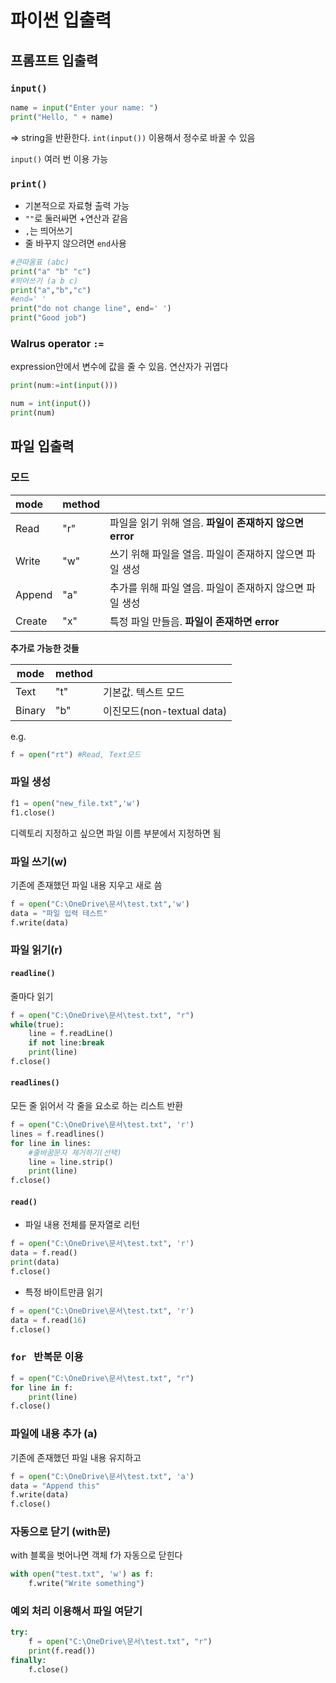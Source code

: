 # 파이썬 입출력



## 프롬프트 입출력

### `input()`

```python
name = input("Enter your name: ")
print("Hello, " + name)
```

=> string을 반환한다. `int(input())` 이용해서 정수로 바꿀 수 있음

`input()` 여러 번 이용 가능



### `print()`

- 기본적으로 자료형 출력 가능
- `""`로 둘러싸면 +연산과 같음
- `,`는 띄어쓰기
- 줄 바꾸지 않으려면 `end`사용

```python
#큰따옴표 (abc)
print("a" "b" "c")
#띄어쓰기 (a b c)
print("a","b","c")
#end=' '
print("do not change line", end=' ')
print("Good job")
```



### Walrus operator `:=`

expression안에서 변수에 값을 줄 수 있음. 연산자가 귀엽다

```python
print(num:=int(input()))
```

```python
num = int(input())
print(num)
```



## 파일 입출력

### 모드

| mode   | method |                                                         |
| :----- | ------ | ------------------------------------------------------- |
| Read   | "r"    | 파일을 읽기 위해 열음. **파일이 존재하지 않으면 error** |
| Write  | "w"    | 쓰기 위해 파일을 열음. 파일이 존재하지 않으면 파일 생성 |
| Append | "a"    | 추가를 위해 파일 열음. 파일이 존재하지 않으면 파일 생성 |
| Create | "x"    | 특정 파일 만들음. **파일이 존재하면 error**             |

**추가로 가능한 것들**

| mode   | method |                            |
| ------ | ------ | -------------------------- |
| Text   | "t"    | 기본값. 텍스트 모드        |
| Binary | "b"    | 이진모드(non-textual data) |

e.g.

```python
f = open("rt") #Read, Text모드
```



### 파일 생성

```python
f1 = open("new_file.txt",'w')
f1.close()
```

디렉토리 지정하고 싶으면 파일 이름 부분에서 지정하면 됨



### 파일 쓰기(w)

기존에 존재했던 파일 내용 지우고 새로 씀

```python
f = open("C:\OneDrive\문서\test.txt",'w')
data = "파일 입력 테스트"
f.write(data)
```



### 파일 읽기(r)

#### `readline()`

줄마다 읽기

```python
f = open("C:\OneDrive\문서\test.txt", "r")
while(true):
    line = f.readLine()
    if not line:break
    print(line)
f.close()
```



#### `readlines()`

모든 줄 읽어서 각 줄을 요소로 하는 리스트 반환

```python
f = open("C:\OneDrive\문서\test.txt", 'r')
lines = f.readlines()
for line in lines:
    #줄바꿈문자 제거하기(선택)
    line = line.strip()
    print(line)
f.close()
```



#### `read()`

- 파일 내용 전체를 문자열로 리턴

```python
f = open("C:\OneDrive\문서\test.txt", 'r')
data = f.read()
print(data)
f.close()
```

- 특정 바이트만큼 읽기

```python
f = open("C:\OneDrive\문서\test.txt", 'r')
data = f.read(16)
f.close()
```



### `for ` 반복문 이용

```python
f = open("C:\OneDrive\문서\test.txt", "r")
for line in f:
    print(line)
f.close()
```





### 파일에 내용 추가 (a)

기존에 존재했던 파일 내용 유지하고 

```python
f = open("C:\OneDrive\문서\test.txt", 'a')
data = "Append this"
f.write(data)
f.close()
```



### 자동으로 닫기 (with문)

with 블록을 벗어나면 객체 f가 자동으로 닫힌다

```python
with open("test.txt", 'w') as f:
    f.write("Write something")
```



### 예외 처리 이용해서 파일 여닫기

```python
try:
    f = open("C:\OneDrive\문서\test.txt", "r")
    print(f.read())
finally:
    f.close()
```











